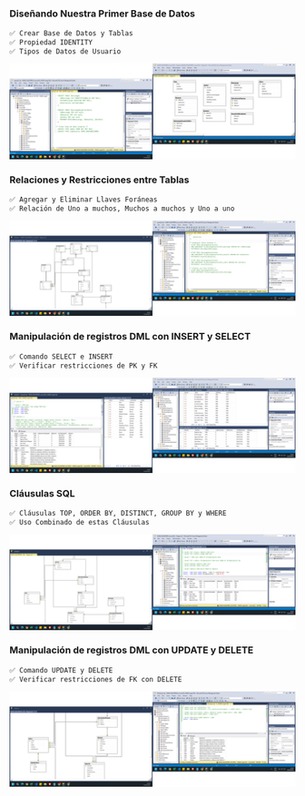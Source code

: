 ### Diseñando Nuestra Primer Base de Datos
    ✅ Crear Base de Datos y Tablas
    ✅ Propiedad IDENTITY
    ✅ Tipos de Datos de Usuario

![alt text](imgs/image01.png)

### Relaciones y Restricciones entre Tablas
    ✅ Agregar y Eliminar Llaves Foráneas
    ✅ Relación de Uno a muchos, Muchos a muchos y Uno a uno

![alt text](imgs/image02.png)

### Manipulación de registros DML con INSERT y SELECT
    ✅ Comando SELECT e INSERT
    ✅ Verificar restricciones de PK y FK

![alt text](imgs/image03.png)

### Cláusulas SQL
    ✅ Cláusulas TOP, ORDER BY, DISTINCT, GROUP BY y WHERE
    ✅ Uso Combinado de estas Cláusulas

![alt text](imgs/image04.png)

### Manipulación de registros DML con UPDATE y DELETE
    ✅ Comando UPDATE y DELETE
    ✅ Verificar restricciones de FK con DELETE

![alt text](imgs/image05.png)

